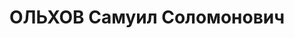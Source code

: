 ---
title: ОЛЬХОВ Самуил Соломонович
description: народився 1895 р. у м. Луганськ Слов'яносербського пов. Катеринославської
  губ. Єврей, з дрібної буржуазії, освіта вища, позапарт. Проживав у Харкові. Головний
  інженер інституту "Діпрококс". Заарештований 11 серпня 1937 р. як член к.-р. троцьйстської
  організації (статті 547, 5411 КК УРСР) і військовою колегією Верховного Суду СРСР
  10 грудня 1937 р. (статті 546, 547, 548, 5411 КК УРСР) засуджений до розстрілу з
  конфіскацією особистого майна. Розстріляний 10 грудня 1937 р. у Харкові. Реабілітований
  3 березня 1956 р.
---